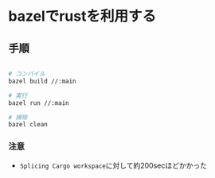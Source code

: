 # bazelでrustを利用する

## 手順
```sh

# コンパイル
bazel build //:main

# 実行
bazel run //:main

# 掃除
bazel clean

```

### 注意
- `Splicing Cargo workspace`に対して約200secほどかかった
